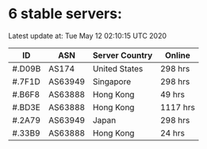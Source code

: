 # 6 stable servers:

Latest update at: Tue May 12 02:10:15 UTC 2020

| ID | ASN | Server Country | Online |
| -- | --- | -------------- | ------ |
| #.D09B | AS174 | United States | 298 hrs |
| #.7F1D | AS63949 | Singapore | 298 hrs |
| #.B6F8 | AS63888 | Hong Kong | 49 hrs |
| #.BD3E | AS63888 | Hong Kong | 1117 hrs |
| #.2A79 | AS63949 | Japan | 298 hrs |
| #.33B9 | AS63888 | Hong Kong | 24 hrs |

